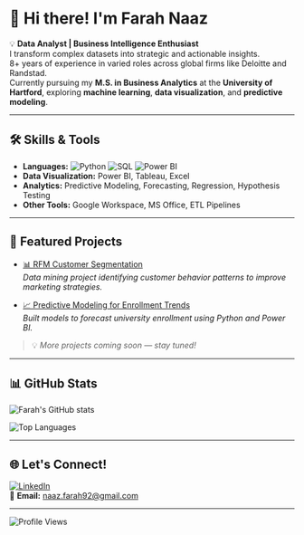 # 👋 Hi there! I'm Farah Naaz  

  💡 **Data Analyst | Business Intelligence Enthusiast**  
  I transform complex datasets into strategic and actionable insights.  
  8+ years of experience in varied roles across global firms like Deloitte and Randstad.  
  Currently pursuing my **M.S. in Business Analytics** at the **University of Hartford**, exploring **machine learning**, **data visualization**, and **predictive modeling**.

---

## 🛠️ Skills & Tools
- **Languages:** ![Python](https://img.shields.io/badge/Python-3776AB?logo=python&logoColor=white)
![SQL](https://img.shields.io/badge/SQL-00000F?logo=mysql&logoColor=white)
![Power BI](https://img.shields.io/badge/Power%20BI-F2C811?logo=powerbi&logoColor=black) 
- **Data Visualization:** Power BI, Tableau, Excel  
- **Analytics:** Predictive Modeling, Forecasting, Regression, Hypothesis Testing  
- **Other Tools:** Google Workspace, MS Office, ETL Pipelines  

---

## 🚀 Featured Projects
- [📊 RFM Customer Segmentation](https://github.com/naazfarah02/rfm-customer-segmentation)  
  *Data mining project identifying customer behavior patterns to improve marketing strategies.*

- [📈 Predictive Modeling for Enrollment Trends](https://github.com/naazfarah02/enrollment-trends-predictive-model)  
  *Built models to forecast university enrollment using Python and Power BI.*

> 💡 *More projects coming soon — stay tuned!*

---

## 📊 GitHub Stats
![Farah's GitHub stats](https://github-readme-stats.vercel.app/api?username=naazfarah02&show_icons=true&theme=tokyonight)

![Top Languages](https://github-readme-stats.vercel.app/api/top-langs/?username=naazfarah02&layout=compact&theme=tokyonight)

---

## 🌐 Let's Connect!
[![LinkedIn](https://img.shields.io/badge/LinkedIn-Follow-blue?logo=linkedin)](https://www.linkedin.com/in/farah-naaz02/)  
📧 **Email:** naaz.farah92@gmail.com  

---

![Profile Views](https://komarev.com/ghpvc/?username=naazfarah02&color=blue)
